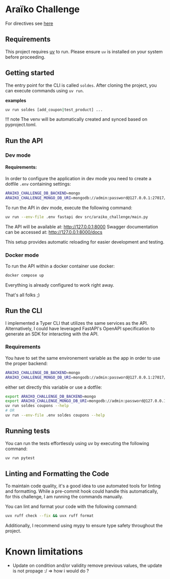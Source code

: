 # Araïko Challenge

For directives see [here](./CHALLENGE.md)

## Requirements

This project requires [uv](https://docs.astral.sh/uv/getting-started/installation) to run. Please ensure `uv` is installed on your system before proceeding.

## Getting started

The entry point for the CLI is called `soldes`. After cloning the project, you can execute commands using `uv run`.

**examples**
```bash
uv run soldes [add_coupon|test_product] ...
```

!!! note
The venv will be automatically created and synced based on pyproject.toml.

## Run the API

### Dev mode

#### Requirements:
In order to configure the application in dev mode you need to create a dotfile `.env` containing settings:

```bash
ARAIKO_CHALLENGE_DB_BACKEND=mongo
ARAIKO_CHALLENGE_MONGO_DB_URI=mongodb://admin:password@127.0.0.1:27017/
```

To run the API in dev mode, execute the following command:

```bash
uv run --env-file .env fastapi dev src/araiko_challenge/main.py
```
The API will be available at: http://127.0.0.1:8000
Swagger documentation can be accessed at: http://127.0.0.1:8000/docs

This setup provides automatic reloading for easier development and testing.

### Docker mode
To run the API within a docker container use docker:

```bash
docker compose up
```

Everything is already configured to work right away.

That's all folks ;)

## Run the CLI

I implemented a Typer CLI that utilizes the same services as the API. Alternatively, I could have leveraged FastAPI's OpenAPI specification to generate an SDK for interacting with the API.

### Requirements

You have to set the same environement variable as the app in order to use the proper backend:

```bash
ARAIKO_CHALLENGE_DB_BACKEND=mongo
ARAIKO_CHALLENGE_MONGO_DB_URI=mongodb://admin:password@127.0.0.1:27017/
```

either set directly this variable or use a dotfile:

```bash
export ARAIKO_CHALLENGE_DB_BACKEND=mongo
export ARAIKO_CHALLENGE_MONGO_DB_URI=mongodb://admin:password@127.0.0.1:27017/
uv run soldes coupons --help
# OR 
uv run --env-file .env soldes coupons --help
```

## Running tests

You can run the tests effortlessly using uv by executing the following command:

```bash
uv run pytest
```

## Linting and Formatting the Code

To maintain code quality, it's a good idea to use automated tools for linting and formatting. While a pre-commit hook could handle this automatically, for this challenge, I am running the commands manually.

You can lint and format your code with the following command:

```bash
uvx ruff check --fix && uvx ruff format
```

Additionally, I recommend using mypy to ensure type safety throughout the project.


# Known limitations
* Update on condition and/or validity remove previous values, the update is not propage :/
  => how i would do ? 
